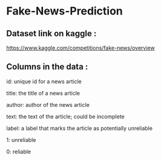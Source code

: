 # Fake-News-Prediction

## Dataset link on kaggle : 
https://www.kaggle.com/competitions/fake-news/overview


## Columns in the data :

id: unique id for a news article

title: the title of a news article

author: author of the news article

text: the text of the article; could be incomplete

label: a label that marks the article as potentially unreliable

1: unreliable

0: reliable

